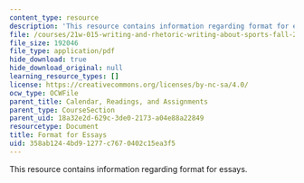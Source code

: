 ```yaml
---
content_type: resource
description: 'This resource contains information regarding format for essays. '
file: /courses/21w-015-writing-and-rhetoric-writing-about-sports-fall-2013/358ab1244bd91277c7670402c15ea3f5_MIT21W_015F13_FormtforEssa.pdf
file_size: 192046
file_type: application/pdf
hide_download: true
hide_download_original: null
learning_resource_types: []
license: https://creativecommons.org/licenses/by-nc-sa/4.0/
ocw_type: OCWFile
parent_title: Calendar, Readings, and Assignments
parent_type: CourseSection
parent_uid: 18a32e2d-629c-3de0-2173-a04e88a22849
resourcetype: Document
title: Format for Essays
uid: 358ab124-4bd9-1277-c767-0402c15ea3f5
---
```

This resource contains information regarding format for essays. 